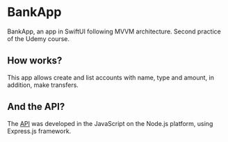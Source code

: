 # BankApp

BankApp, an app in SwiftUI following MVVM architecture. Second practice of the Udemy course. 

## How works?

This app allows create and list accounts with name, type and amount, in addition, make transfers. 

## And the API?

The [API](https://glitch.com/edit/#!/sharp-extreme-haze) was developed in the JavaScript on the Node.js platform, using Express.js framework.
